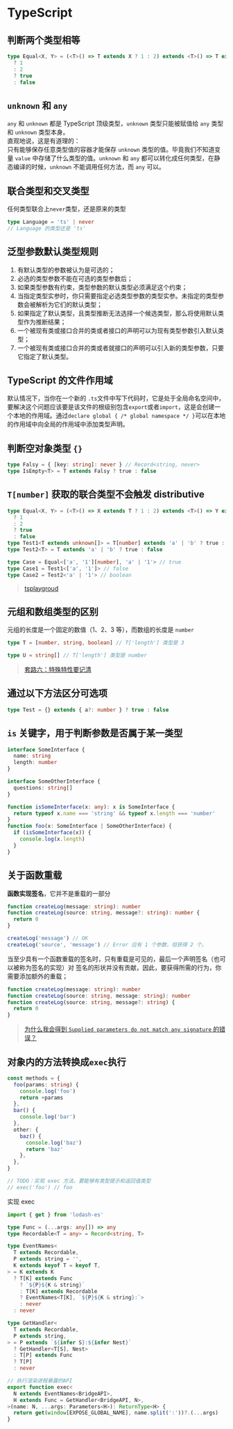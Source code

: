 # TypeScript

## 判断两个类型相等

```ts
type Equal<X, Y> = (<T>() => T extends X ? 1 : 2) extends <T>() => T extends Y
  ? 1
  : 2
  ? true
  : false
```

## `unknown` 和 `any`

`any` 和 `unknown` 都是 TypeScript 顶级类型，`unknown` 类型只能被赋值给 `any` 类型和 `unknown` 类型本身。  
直观地说，这是有道理的：  
只有能够保存任意类型值的容器才能保存 `unknown` 类型的值。毕竟我们不知道变量 `value` 中存储了什么类型的值。`unknown` 和 `any` 都可以转化成任何类型，在静态编译的时候，`unknown` 不能调用任何方法，而 `any` 可以。

## 联合类型和交叉类型

任何类型联合上`never`类型，还是原来的类型

```ts
type Language = 'ts' | never
// Language 的类型还是 'ts'
```

## 泛型参数默认类型规则

1. 有默认类型的参数被认为是可选的；
2. 必选的类型参数不能在可选的类型参数后；
3. 如果类型参数有约束，类型参数的默认类型必须满足这个约束；
4. 当指定类型实参时，你只需要指定必选类型参数的类型实参。未指定的类型参数会被解析为它们的默认类型；
5. 如果指定了默认类型，且类型推断无法选择一个候选类型，那么将使用默认类型作为推断结果；
6. 一个被现有类或接口合并的类或者接口的声明可以为现有类型参数引入默认类型；
7. 一个被现有类或接口合并的类或者就接口的声明可以引入新的类型参数，只要它指定了默认类型。

## TypeScript 的文件作用域

默认情况下，当你在一个新的 `.ts`文件中写下代码时，它是处于全局命名空间中，要解决这个问题应该要是该文件的根级别包含`export`或者`import`，这是会创建一个本地的作用域。通过`declare global { /* global namespace */ }`可以在本地的作用域中向全局的作用域中添加类型声明。

## 判断空对象类型 `{}`

```ts
type Falsy = { [key: string]: never } // Record<string, never>
type IsEmpty<T> = T extends Falsy ? true : false
```

## `T[number]` 获取的联合类型不会触发 distributive

```ts
type Equal<X, Y> = (<T>() => X extends T ? 1 : 2) extends <T>() => Y extends T
  ? 1
  : 2
  ? true
  : false
type Test1<T extends unknown[]> = T[number] extends 'a' | 'b' ? true : false
type Test2<T> = T extends 'a' | 'b' ? true : false

type Case = Equal<['a', '1'][number], 'a' | '1'> // true
type Case1 = Test1<['a', '1']> // false
type Case2 = Test2<'a' | '1'> // boolean
```

> [tsplaygroud](https://tsplay.dev/WPROJN)

## 元组和数组类型的区别

元组的长度是一个固定的数值（1、2、3 等），而数组的长度是 `number`

```ts
type T = [number, string, boolean] // T['length'] 类型是 3

type U = string[] // T['length'] 类型是 number
```

> [套路六：特殊特性要记清](https://juejin.cn/book/7047524421182947366/section/7048282437238915110)

## 通过以下方法区分可选项

```ts
type Test = {} extends { a?: number } ? true : false
```

## `is` 关键字，用于判断参数是否属于某一类型

```ts
interface SomeInterface {
  name: string
  length: number
}

interface SomeOtherInterface {
  questions: string[]
}

function isSomeInterface(x: any): x is SomeInterface {
  return typeof x.name === 'string' && typeof x.length === 'number'
}
function foo(x: SomeInterface | SomeOtherInterface) {
  if (isSomeInterface(x)) {
    console.log(x.length)
  }
}
```

## 关于函数重载

**函数实现签名**，它并不是重载的一部分

```ts
function createLog(message: string): number
function createLog(source: string, message?: string): number {
  return 0
}

createLog('message') // OK
createLog('source', 'message') // Error 应有 1 个参数，但获得 2 个。
```

当至少具有一个函数重载的签名时，只有重载是可见的，最后一个声明签名（也可以被称为签名的实现）对
签名的形状并没有贡献，因此，要获得所需的行为，你需要添加额外的重载；

```ts
function createLog(message: string): number
function createLog(source: string, message: string): number
function createLog(source: string, message?: string) {
  return 0
}
```

> [为什么我会得到 `Supplied parameters do not match any signature` 的错误？](https://jkchao.github.io/typescript-book-chinese/faqs/type-system-behavior.html#%E4%B8%BA%E4%BB%80%E4%B9%88%E6%88%91%E4%BC%9A%E5%BE%97%E5%88%B0-supplied-parameters-do-not-match-any-signature-%E7%9A%84%E9%94%99%E8%AF%AF%EF%BC%9F)

## 对象内的方法转换成`exec`执行

```ts
const methods = {
  foo(params: string) {
    console.log('foo')
    return +params
  },
  bar() {
    console.log('bar')
  },
  other: {
    baz() {
      console.log('baz')
      return 'baz'
    },
  },
}

// TODO：实现 exec 方法，要能够有类型提示和返回值类型
// exec('foo') // foo
```

实现 exec

```ts
import { get } from 'lodash-es'

type Func = (...args: any[]) => any
type Recordable<T = any> = Record<string, T>

type EventNames<
  T extends Recordable,
  P extends string = '',
  K extends keyof T = keyof T,
> = K extends K
  ? T[K] extends Func
    ? `${P}${K & string}`
    : T[K] extends Recordable
    ? EventNames<T[K], `${P}${K & string}:`>
    : never
  : never

type GetHandler<
  T extends Recordable,
  P extends string,
> = P extends `${infer S}:${infer Nest}`
  ? GetHandler<T[S], Nest>
  : T[P] extends Func
  ? T[P]
  : never

// 执行渲染进程暴露的API
export function exec<
  N extends EventNames<BridgeAPI>,
  H extends Func = GetHandler<BridgeAPI, N>,
>(name: N, ...args: Parameters<H>): ReturnType<H> {
  return get(window[EXPOSE_GLOBAL_NAME], name.split(':'))?.(...args)
}
```
